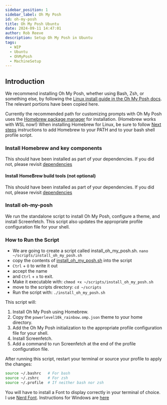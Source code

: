 ```yaml
---  
sidebar_position: 1  
sidebar_label: Oh My Posh
id: oh-my-posh
title: Oh My Posh Ubuntu
date: 2024-09-11 14:47:01
author: Rob Reeve
description: Setup Oh My Posh in Ubuntu
tags:
  - WIP
  - Ubuntu
  - OhMyPosh
  - MachineSetup
---  
```


<!-- GNU GENERAL PUBLIC LICENSE: Copyright © 2024 LexTego--> 

## Introduction

We recommend installing Oh My Posh, whether using Bash, Zsh, or something else, by following the [Linux install guide in the Oh My Posh docs](https://ohmyposh.dev/docs/installation/linux). The relevant portions have been copied here.

Currently the recommended path for customizing prompts with Oh My Posh uses the [Homebrew package manager](https://brew.sh/) for installation. (Homebrew works with WSL now!) When installing Homebrew for Linux, be sure to follow [Next steps](https://docs.brew.sh/Homebrew-on-Linux#install) instructions to add Homebrew to your PATH and to your bash shell profile script.

### Install Homebrew and key components

This should have been installed as part of your dependencies. If you did not, please revisit [dependencies](01_dependencies.md)

#### Install HomeBrew build tools (not optional)

This should have been installed as part of your dependencies. If you did not, please revisit [dependencies](01_dependencies.md)

### Install oh-my-posh

We run the standalone script to install Oh My Posh, configure a theme, and install Screenfetch. This script also updates the appropriate profile configuration file for your shell.

### How to Run the Script

- We are going to create a script called install_oh_my_posh.sh. ```nano ~/scripts/install_oh_my_posh.sh```
- copy the contents of [install_oh_my_posh.sh](scripts/oh_my_posh.md) into the script
- ```Ctrl``` + ```O``` to write it out
- accept the name
- and ```Ctrl``` + ```x``` to exit.
- Make it executable with: ```chmod +x ~/scripts/install_oh_my_posh.sh```
- move to the scripts directory: ```cd ~/scripts```
- Run the script with: `./install_oh_my_posh.sh`

This script will:
1. Install Oh My Posh using Homebrew.
2. Copy the `powerlevel10k_rainbow.omp.json` theme to your home directory.
3. Add the Oh My Posh initialization to the appropriate profile configuration file for your shell.
4. Install Screenfetch.
5. Add a command to run Screenfetch at the end of the profile configuration file.

After running this script, restart your terminal or source your profile to apply the changes:

```bash
source ~/.bashrc   # For bash
source ~/.zshrc    # For zsh
source ~/.profile  # If neither bash nor zsh
```

You will have to install a Font to display correctly in your terminal of choice. I use [Nerd Font](https://www.nerdfonts.com/font-downloads). Instructions for Windows are [here](../../windows/02_terminal_ohmyposh01_win.md)
